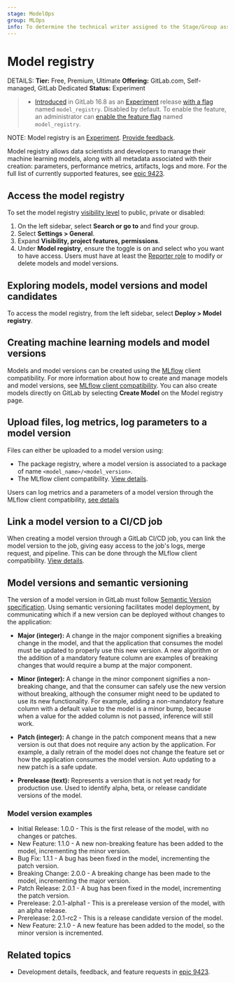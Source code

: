 ```yaml
---
stage: ModelOps
group: MLOps
info: To determine the technical writer assigned to the Stage/Group associated with this page, see https://handbook.gitlab.com/handbook/product/ux/technical-writing/#assignments
---
```


# Model registry

DETAILS:
**Tier:** Free, Premium, Ultimate
**Offering:** GitLab.com, Self-managed, GitLab Dedicated
**Status:** Experiment

> - [Introduced](https://gitlab.com/groups/gitlab-org/-/epics/9423) in GitLab 16.8 as an [Experiment](../../../../policy/experiment-beta-support.md#experiment) release [with a flag](../../../../administration/feature_flags.md) named `model_registry`. Disabled by default. To enable the feature, an administrator can [enable the feature flag](../../../../administration/feature_flags.md) named `model_registry`.

NOTE:
Model registry is an [Experiment](../../../../policy/experiment-beta-support.md). [Provide feedback](https://gitlab.com/groups/gitlab-org/-/epics/9423).

Model registry allows data scientists and developers to manage their machine learning
models, along with all metadata associated with their creation: parameters, performance
metrics, artifacts, logs and more. For the full list of currently supported features,
see [epic 9423](https://gitlab.com/groups/gitlab-org/-/epics/9423).

## Access the model registry

To set the model registry [visibility level](../../../public_access.md) to public, private or disabled:

1. On the left sidebar, select **Search or go to** and find your group.
1. Select **Settings > General**.
1. Expand **Visibility, project features, permissions**.
1. Under **Model registry**, ensure the toggle is on and select who you want to have access.
   Users must have
at least the [Reporter role](../../../permissions.md#roles) to modify or delete models and model versions.

## Exploring models, model versions and model candidates

To access the model registry, from the left sidebar, select **Deploy > Model registry**.

## Creating machine learning models and model versions

Models and model versions can be created using the [MLflow](https://www.mlflow.org/docs/latest/tracking.html) client compatibility.
For more information about how to create and manage models and model versions, see [MLflow client compatibility](../experiment_tracking/mlflow_client.md#model-registry).
You can also create models directly on GitLab by selecting **Create Model**
on the Model registry page.

## Upload files, log metrics, log parameters to a model version

Files can either be uploaded to a model version using:

- The package registry, where a model version is associated to a package of name `<model_name>/<model_version>`.
- The MLflow client compatibility. [View details](../experiment_tracking/mlflow_client.md#logging-artifacts-to-a-model-version).

Users can log metrics and a parameters of a model version through the MLflow client compatibility, [see details](../experiment_tracking/mlflow_client.md#logging-metrics-and-parameters-to-a-model-version)

## Link a model version to a CI/CD job

When creating a model version through a GitLab CI/CD job, you can link the model
version to the job, giving easy access to the job's logs, merge request, and pipeline.
This can be done through the MLflow client compatibility. [View details](../experiment_tracking/mlflow_client.md#linking-a-model-version-to-a-cicd-job).

## Model versions and semantic versioning

The version of a model version in GitLab must follow [Semantic Version specification](https://semver.org/).
Using semantic versioning facilitates model deployment, by communicating which
if a new version can be deployed without changes to the application:

- **Major (integer):** A change in the major component signifies a breaking change in the model, and that the application
  that consumes the model must be updated to properly use this new version.
  A new algorithm or the addition of a mandatory feature column are examples of breaking
  changes that would require a bump at the major component.

- **Minor (integer):** A change in the minor component signifies a non-breaking change, and that the
  consumer can safely use the new version without breaking, although the consumer might
  need to be updated to use its new functionality. For example, adding a non-mandatory
  feature column with a default value to the model is a minor bump, because when a value for 
  the added column is not passed, inference will still work.

- **Patch (integer):** A change in the patch component means that a new version is out that does not
  require any action by the application. For example, a daily retrain of the
  model does not change the feature set or how the application consumes the
  model version. Auto updating to a new patch is a safe update.

- **Prerelease (text):**  Represents a version that is not yet ready for production use. 
  Used to identify alpha, beta, or release candidate versions of the model.

### Model version examples

- Initial Release: 1.0.0 - This is the first release of the model, with no changes or patches.
- New Feature: 1.1.0 - A new non-breaking feature has been added to the model, incrementing the minor version.
- Bug Fix: 1.1.1 - A bug has been fixed in the model, incrementing the patch version.
- Breaking Change: 2.0.0 - A breaking change has been made to the model, incrementing the major version.
- Patch Release: 2.0.1 - A bug has been fixed in the model, incrementing the patch version.
- Prerelease: 2.0.1-alpha1 - This is a prerelease version of the model, with an alpha release.
- Prerelease: 2.0.1-rc2 - This is a release candidate version of the model.
- New Feature: 2.1.0 - A new feature has been added to the model, so the minor version is incremented.

## Related topics

- Development details, feedback, and feature requests in [epic 9423](https://gitlab.com/groups/gitlab-org/-/epics/9423).
